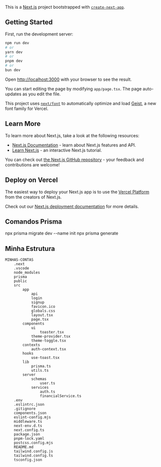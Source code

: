 This is a [Next.js](https://nextjs.org) project bootstrapped with [`create-next-app`](https://nextjs.org/docs/app/api-reference/cli/create-next-app).

## Getting Started

First, run the development server:

```bash
npm run dev
# or
yarn dev
# or
pnpm dev
# or
bun dev
```

Open [http://localhost:3000](http://localhost:3000) with your browser to see the result.

You can start editing the page by modifying `app/page.tsx`. The page auto-updates as you edit the file.

This project uses [`next/font`](https://nextjs.org/docs/app/building-your-application/optimizing/fonts) to automatically optimize and load [Geist](https://vercel.com/font), a new font family for Vercel.

## Learn More

To learn more about Next.js, take a look at the following resources:

- [Next.js Documentation](https://nextjs.org/docs) - learn about Next.js features and API.
- [Learn Next.js](https://nextjs.org/learn) - an interactive Next.js tutorial.

You can check out [the Next.js GitHub repository](https://github.com/vercel/next.js) - your feedback and contributions are welcome!

## Deploy on Vercel

The easiest way to deploy your Next.js app is to use the [Vercel Platform](https://vercel.com/new?utm_medium=default-template&filter=next.js&utm_source=create-next-app&utm_campaign=create-next-app-readme) from the creators of Next.js.

Check out our [Next.js deployment documentation](https://nextjs.org/docs/app/building-your-application/deploying) for more details.

## Comandos Prisma

npx prisma migrate dev --name init
npx prisma generate

## Minha Estrutura

```plaintext
MINHAS-CONTAS
    .next
    .vscode
    node_modules
    prisma
    public
    src
        app
            api
            login
            signup
            favicon.ico
            globals.css
            layout.tsx
            page.tsx
        components
            ui
                toaster.tsx
            theme-provider.tsx
            theme-toggle.tsx
        contexts
            auth-context.tsx
        hooks
            use-toast.tsx
        lib
            prisma.ts
            utils.ts
        server
            schemas
                user.ts
            services
                auth.ts
                financialService.ts
    .env
    .eslintrc.json
    .gitignore
    components.json
    eslint-config.mjs
    middleware.ts
    next-env.d.ts
    next.config.ts
    package.json
    pnpm-lock.yaml
    postcss.config.mjs
    README.md
    tailwind.config.js
    tailwind.config.ts
    tsconfig.json
```
